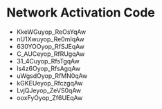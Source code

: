 # Network Activation Code
* KkeWGuyop_ReOsYqAw
* nU1Xwuyop_Re0mIqAw
* 630YOOyop_RfSJEqAw
* C_AUCeyop_RfRUgqAw
* 31_4Cuyop_RfsTgqAw
* ls4z6Oyop_RfsAgqAw
* uWgsdOyop_RfMN0qAw
* kGKEUeyop_RfczgqAw
* LvjQJeyop_ZeVS0qAw
* ooxFyOyop_Zf6UEqAw